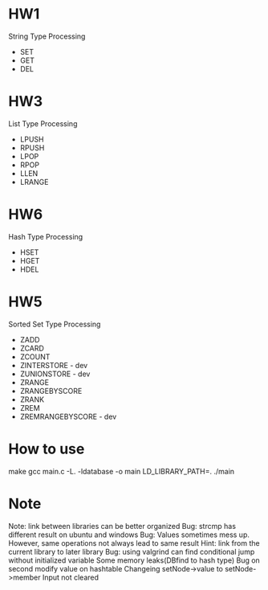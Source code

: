 # HW1
String Type Processing
* SET
* GET
* DEL

# HW3
List Type Processing
* LPUSH
* RPUSH
* LPOP
* RPOP
* LLEN
* LRANGE

# HW6
Hash Type Processing
* HSET
* HGET
* HDEL

# HW5
Sorted Set Type Processing
* ZADD
* ZCARD
* ZCOUNT
* ZINTERSTORE - dev
* ZUNIONSTORE - dev
* ZRANGE
* ZRANGEBYSCORE
* ZRANK
* ZREM
* ZREMRANGEBYSCORE - dev

# How to use
make
gcc main.c -L. -ldatabase -o main
LD_LIBRARY_PATH=. ./main

# Note
Note: link between libraries can be better organized
Bug: strcmp has different result on ubuntu and windows
Bug: Values sometimes mess up. However, same operations not always lead to same result
Hint: link from the current library to later library
Bug: using valgrind can find conditional jump without initialized variable
Some memory leaks(DBfind to hash type)
Bug on second modify value on hashtable
Changeing setNode->value to setNode->member
Input not cleared